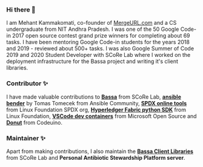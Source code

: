 ### Hi there 👋

I am Mehant Kammakomati, co-founder of [MergeURL.com](https://mergeurl.com) and a CS undergraduate from NIT Andhra Pradesh. I was one of the 50 Google Code-in 2017 open source contest grand prize winners for completing about 69 tasks. I have been mentoring Google Code-in students for the years 2018 and 2019 - reviewed about 500+ tasks. I was also Google Summer of Code 2019 and 2020 Student Developer with SCoRe Lab where I worked on the deployment infrastructure for the Bassa project and writing it's client libraries.

### Contributor ✨
I have made valuable contributions to [**Bassa**](https://github.com/scorelab/Bassa/pulls?q=is%3Apr+author%3Akmehant+) from SCoRe Lab, [**ansible bender**](https://github.com/ansible-community/ansible-bender/pulls?q=is%3Apr+author%3Akmehant+) by Tomas Tomecek from Ansible Community, [**SPDX online tools**](https://github.com/spdx/spdx-online-tools/pulls?q=is%3Apr+author%3Akmehant+) from Linux Foundation SPDX org, [**Hyperledger Fabric python SDK**](https://github.com/hyperledger/fabric-sdk-py/pulls?q=is%3Apr+author%3Akmehant+) from Linux Foundation, [**VSCode dev containers**](https://github.com/microsoft/vscode-dev-containers/pulls?q=is%3Apr+author%3Akmehant+) from Microsoft Open Source and [**Donut**](https://github.com/codeuino) from Codeuino.

### Maintainer ✨
Apart from making contributions, I also maintain the [**Bassa Client Libraries**](https://github.com/scorelab/bassa-client-libraries) from SCoRe Lab and **Personal Antibiotic Stewardship Platform server**.

